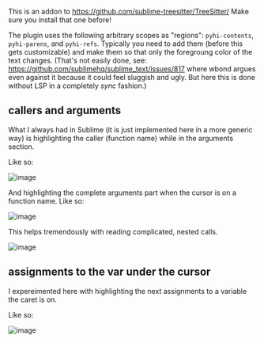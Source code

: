 This is an addon to https://github.com/sublime-treesitter/TreeSitter/
Make sure you install that one before!


The plugin uses the following arbitrary scopes as "regions": `pyhi-contents`,
`pyhi-parens`, and `pyhi-refs`.
Typically you need to add them (before this gets customizable) and make them so
that only the foregroung color of the text changes.  (That's not easily done,
see: https://github.com/sublimehq/sublime_text/issues/817 where wbond argues
even against it because it could feel sluggish and ugly.  But here this is done
without LSP in a completely *sync* fashion.)


## callers and arguments

What I always had in Sublime (it is just implemented here in a more generic way)
is highlighting the caller (function name) while in the arguments section.

Like so:

![image](https://github.com/kaste/TreeSitter-calls-and-callers/assets/8558/47c31c71-daed-48a3-aca2-56b8f605c859)


And highlighting the complete arguments part when the cursor is on a function
name.  Like so:

![image](https://github.com/kaste/TreeSitter-calls-and-callers/assets/8558/2a73c6a6-2638-4504-80b1-0bae8f2c7f76)


This helps tremendously with reading complicated, nested calls.

![image](https://github.com/kaste/TreeSitter-calls-and-callers/assets/8558/12e81333-a4ec-46b3-b11d-ce1e24817f55)


## assignments to the var under the cursor

I expereimented here with highlighting the next assignments to a variable the
caret is on.

Like so:

![image](https://github.com/kaste/TreeSitter-calls-and-callers/assets/8558/5e06926f-6108-470f-ad2e-d6ee25382cde)





